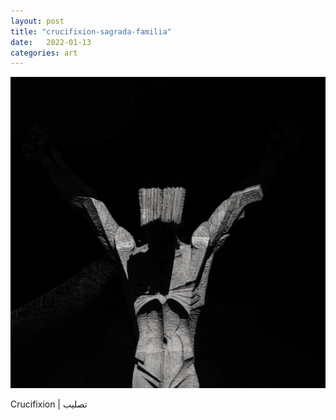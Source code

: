 ```yaml
---
layout: post
title: "crucifixion-sagrada-familia"
date:   2022-01-13
categories: art
---
```


![crucifixion](/img/arts/crucifixion-sagrada-familia.jpg)

<span class='image-details'>
Crucifixion | تصلیب
</span>
